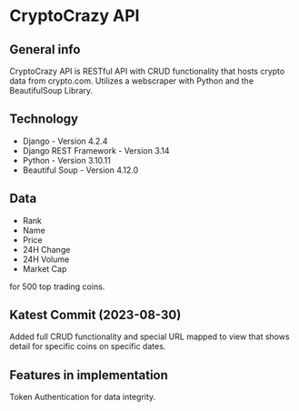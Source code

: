 # CryptoCrazy API

## General info

CryptoCrazy API is RESTful API with CRUD functionality that hosts crypto data from crypto.com.
Utilizes a webscraper with Python and the BeautifulSoup Library.

## Technology
- Django - Version 4.2.4
- Django REST Framework - Version 3.14
- Python - Version 3.10.11
- Beautiful Soup - Version 4.12.0

## Data
- Rank
- Name
- Price
- 24H Change
- 24H Volume
- Market Cap

for 500 top trading coins.

## Katest Commit (2023-08-30)

Added full CRUD functionality and special URL mapped to view that shows detail for specific coins on specific dates.

## Features in implementation

Token Authentication for data integrity.

